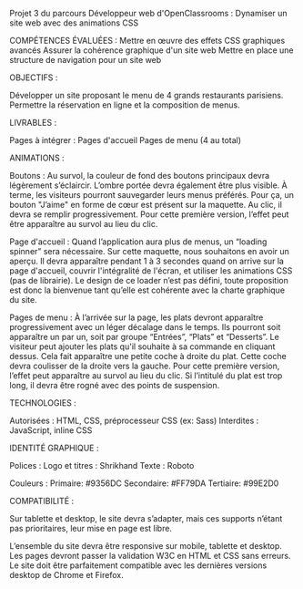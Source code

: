 Projet 3 du parcours Développeur web d'OpenClassrooms : Dynamiser un site web avec des animations CSS

COMPÉTENCES ÉVALUÉES :
Mettre en œuvre des effets CSS graphiques avancés
Assurer la cohérence graphique d'un site web
Mettre en place une structure de navigation pour un site web

OBJECTIFS :

Développer un site proposant le menu de 4 grands restaurants parisiens.
Permettre la réservation en ligne et la composition de menus.

LIVRABLES :

Pages à intégrer :
Pages d'accueil
Pages de menu (4 au total)

ANIMATIONS :

Boutons :
Au survol, la couleur de fond des boutons principaux devra légèrement s’éclaircir. L’ombre portée devra également être plus visible.
À terme, les visiteurs pourront sauvegarder leurs menus préférés. Pour ça, un bouton "J’aime" en forme de cœur est présent sur la maquette. Au clic, il devra se remplir progressivement. Pour cette première version, l’effet peut être apparaître au survol au lieu du clic.

Page d'accueil :
Quand l’application aura plus de menus, un “loading spinner” sera nécessaire. Sur cette maquette, nous souhaitons en avoir un aperçu. Il devra apparaître pendant 1 à 3 secondes quand on arrive sur la page d'accueil, couvrir l'intégralité de l'écran, et utiliser les animations CSS (pas de librairie). Le design de ce loader n’est pas défini, toute proposition est donc la bienvenue tant qu’elle est cohérente avec la charte graphique du site.

Pages de menu :
À l’arrivée sur la page, les plats devront apparaître progressivement avec un léger décalage dans le temps. Ils pourront soit apparaître un par un, soit par groupe “Entrées”, “Plats” et “Desserts”.
Le visiteur peut ajouter les plats qu'il souhaite à sa commande en cliquant dessus. Cela fait apparaître une petite coche à droite du plat. Cette coche devra coulisser de la droite vers la gauche. Pour cette première version, l’effet peut apparaître au survol au lieu du clic. Si l’intitulé du plat est trop long, il devra être rogné avec des points de suspension.

TECHNOLOGIES :

Autorisées : HTML, CSS, préprocesseur CSS (ex: Sass)
Interdites : JavaScript, inline CSS

IDENTITÉ GRAPHIQUE :

Polices :
Logo et titres : Shrikhand
Texte : Roboto

Couleurs :
Primaire: #9356DC
Secondaire: #FF79DA
Tertiaire: #99E2D0

COMPATIBILITÉ :

Sur tablette et desktop, le site devra s’adapter, mais ces supports n’étant pas prioritaires, leur mise en page est libre.

L’ensemble du site devra être responsive sur mobile, tablette et desktop.
Les pages devront passer la validation W3C en HTML et CSS sans erreurs.
Le site doit être parfaitement compatible avec les dernières versions desktop de Chrome et Firefox.